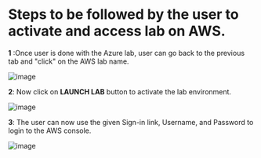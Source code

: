 # Steps to be followed by the user to activate and access lab on AWS.


**1**	:Once user is done with the Azure lab, user can go back to the previous tab and "click" on the AWS lab name.

![image](https://user-images.githubusercontent.com/85232046/160334228-0c811256-df74-4fee-ab8f-437174e4e3c8.png)

**2**: Now click on **LAUNCH LAB** button to activate the lab environment.

![image](https://user-images.githubusercontent.com/85232046/160364379-84e73ed3-9904-4fcf-9edb-b94a6e45a255.png)

**3**:	The user can now use the given Sign-in link, Username, and Password to login to the AWS console.

![image](https://user-images.githubusercontent.com/85232046/160364987-4d726942-1204-494d-ab22-0b8c894da66b.png)
